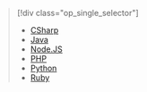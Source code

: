 > [!div class="op_single_selector"]
> * [CSharp](../articles/sql-database/sql-database-develop-dotnet-simple.md)
> * [Java](../articles/sql-database/sql-database-develop-java-simple.md)
> * [Node.JS](../articles/sql-database/sql-database-develop-nodejs-simple.md)
> * [PHP](../articles/sql-database/sql-database-develop-php-simple.md)
> * [Python](../articles/sql-database/sql-database-develop-python-simple.md)
> * [Ruby](../articles/sql-database/sql-database-develop-ruby-simple.md)
> 
> 

